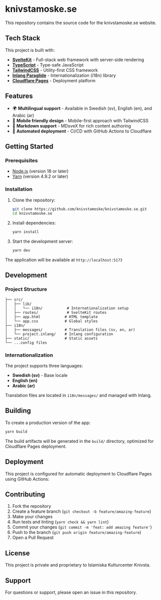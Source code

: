 # knivstamoske.se

This repository contains the source code for the knivstamoske.se website.

## Tech Stack

This project is built with:

- **[SvelteKit](https://kit.svelte.dev/)** - Full-stack web framework with server-side rendering
- **[TypeScript](https://www.typescriptlang.org/)** - Type-safe JavaScript
- **[TailwindCSS](https://tailwindcss.com/)** - Utility-first CSS framework
- **[Inlang Paraglide](https://inlang.com/m/gerre34r/library-inlang-paraglideJs)** - Internationalization (i18n) library
- **[Cloudflare Pages](https://pages.cloudflare.com/)** - Deployment platform

## Features

- 🌍 **Multilingual support** - Available in Swedish (sv), English (en), and Arabic (ar)
- 📱 **Mobile friendly design** - Mobile-first approach with TailwindCSS
- 📝 **Markdown support** - MDsveX for rich content authoring
- 🚀 **Automated deployment** - CI/CD with GitHub Actions to Cloudflare

## Getting Started

### Prerequisites

- [Node.js](https://nodejs.org/) (version 18 or later)
- [Yarn](https://yarnpkg.com/) (version 4.9.2 or later)

### Installation

1. Clone the repository:

   ```sh
   git clone https://github.com/knivstamoske/knivstamoske.se.git
   cd knivstamoske.se
   ```

2. Install dependencies:

   ```sh
   yarn install
   ```

3. Start the development server:
   ```sh
   yarn dev
   ```

The application will be available at `http://localhost:5173`

## Development

### Project Structure

```
├── src/
│   ├── lib/
│   │   └── i18n/           # Internationalization setup
│   ├── routes/             # SvelteKit routes
│   ├── app.html           # HTML template
│   └── app.css            # Global styles
├── i18n/
│   ├── messages/          # Translation files (sv, en, ar)
│   └── project.inlang/    # Inlang configuration
├── static/                # Static assets
└── ...config files
```

### Internationalization

The project supports three languages:

- **Swedish (sv)** - Base locale
- **English (en)**
- **Arabic (ar)**

Translation files are located in `i18n/messages/` and managed with Inlang.

## Building

To create a production version of the app:

```sh
yarn build
```

The build artifacts will be generated in the `build/` directory, optimized for Cloudflare Pages deployment.

## Deployment

This project is configured for automatic deployment to Cloudflare Pages using GitHub Actions:

## Contributing

1. Fork the repository
2. Create a feature branch (`git checkout -b feature/amazing-feature`)
3. Make your changes
4. Run tests and linting (`yarn check && yarn lint`)
5. Commit your changes (`git commit -m 'feat: add amazing feature'`)
6. Push to the branch (`git push origin feature/amazing-feature`)
7. Open a Pull Request

## License

This project is private and proprietary to Islamiska Kulturcenter Knivsta.

## Support

For questions or support, please open an issue in this repository.
